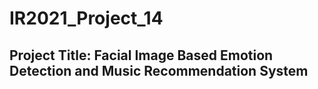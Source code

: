 # IR2021_Project_14
## Project Title: Facial Image Based Emotion Detection and Music Recommendation System

